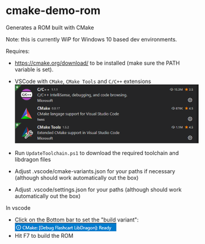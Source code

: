 # cmake-demo-rom
Generates a ROM built with CMake

Note: this is currently WiP for Windows 10 based dev environments.

Requires:
* https://cmake.org/download/ to be installed (make sure the PATH variable is set).
* VSCode with `CMake`, `CMake Tools` and `C/C++` extensions
![Required VSCode Extensions](vscode-extensions.png)

* Run `UpdateToolchain.ps1` to download the required toolchain and libdragon files
* Adjust .vscode/cmake-variants.json for your paths if necessary (although should work automatically out the box)
* Adjust .vscode/settings.json for your paths (although should work automatically out the box)

In vscode
* Click on the Bottom bar to set the "build variant": ![CMake variant](vscode-set-variant.png)
* Hit F7 to build the ROM
